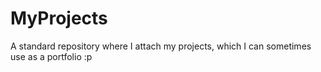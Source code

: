 # MyProjects
A standard repository where I attach my projects, which I can sometimes use as a portfolio :p
